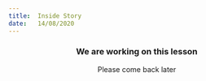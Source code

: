 ```yaml
---
title:  Inside Story
date:   14/08/2020
---
```


### <center>We are working on this lesson</center>
<center>Please come back later</center>